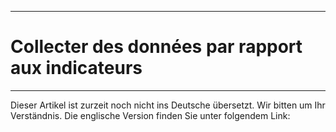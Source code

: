 ****
# Collecter des données par rapport aux indicateurs
---

Dieser Artikel ist zurzeit noch nicht ins Deutsche übersetzt. Wir bitten um Ihr Verständnis. Die englische Version finden Sie unter folgendem Link: []()




